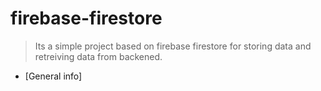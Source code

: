 # firebase-firestore
> Its a simple project based on firebase firestore for storing data and retreiving data from backened.
* [General info]
